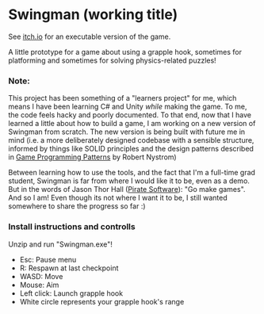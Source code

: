 # Swingman (working title)
See [itch.io](https://zony66.itch.io/swingman) for an executable version of the game.

A little prototype for a game about using a grapple hook, sometimes for platforming and sometimes for solving physics-related puzzles!

### **Note**: 
This project has been something of a "learners project" for me, which means I have been learning C# and Unity _while_ making the game. To me, the code feels hacky and poorly documented.
To that end, now that I have learned a little about how to build a game, I am working on a new version of Swingman from scratch. The new version is being built with future me in mind (i.e. a more deliberately designed codebase with a sensible structure, informed by things like SOLID principles and the design patterns described in [Game Programming Patterns](https://gameprogrammingpatterns.com/) by Robert Nystrom)

Between learning how to use the tools, and the fact that I'm a full-time grad student, Swingman is far from where I would like it to be, even as a demo.  
But in the words of Jason Thor Hall ([Pirate Software](https://www.youtube.com/watch?v=cFRT9E0C3XM)): "Go make games". And so I am! Even though its not where I want it to be, I still wanted somewhere to share the progress so far :)


### Install instructions and controlls
Unzip and run "Swingman.exe"! 
- Esc: Pause menu
- R: Respawn at last checkpoint
- WASD: Move
- Mouse: Aim
- Left click: Launch grapple hook
- White circle represents your grapple hook's range


